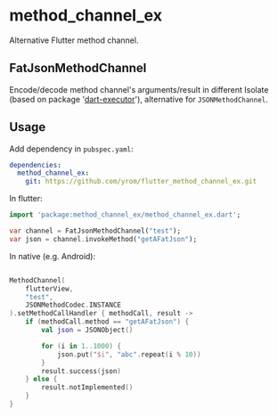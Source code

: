 # method_channel_ex
Alternative Flutter method channel.

## FatJsonMethodChannel
Encode/decode method channel's arguments/result in different Isolate (based on package '[dart-executor](https://github.com/yrom/dart-executor)'), alternative for `JSONMethodChannel`.

## Usage

Add dependency in `pubspec.yaml`:

```yaml
dependencies:
  method_channel_ex: 
    git: https://github.com/yrom/flutter_method_channel_ex.git
```

In flutter:
```dart
import 'package:method_channel_ex/method_channel_ex.dart';

var channel = FatJsonMethodChannel("test");
var json = channel.invokeMethod("getAFatJson");

```

In native (e.g. Android):

```kotlin

MethodChannel(
    flutterView,
    "test",
    JSONMethodCodec.INSTANCE
).setMethodCallHandler { methodCall, result ->
    if (methodCall.method == "getAFatJson") {
        val json = JSONObject()

        for (i in 1..1000) {
            json.put("$i", "abc".repeat(i % 10))
        }
        result.success(json)
    } else {
        result.notImplemented()
    }
}
```


